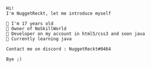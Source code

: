 	Hi!
	I'm NuggetReckt, let me introduce myself

	🔸 I'm 17 years old
	🔸 Owner of NoSkillWorld
	🔸 Developer on my account in html5/css3 and soon java
	🔸 Currently learning java
	
	Contact me on discord : NuggetReckt#0464

	Bye ;)
